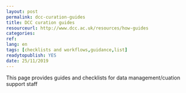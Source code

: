 ```yaml
---
layout: post 
permalink: dcc-curation-guides
title: DCC curation guides
resourceurl: http://www.dcc.ac.uk/resources/how-guides
categories: 
ref: 
lang: en
tags: [checklists and workflows,guidance,list]
readytopublish: YES
date: 25/11/2019
---
```

This page provides guides and checklists for data management/cuation support staff